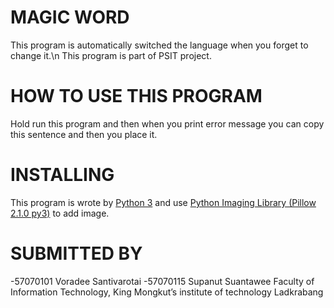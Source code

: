 MAGIC WORD
============
This program is automatically switched the language when you forget to change it.\n
This program is part of PSIT project.

HOW TO USE THIS PROGRAM
============
Hold run this program and then when you print error message you can copy this sentence and then you place it.

INSTALLING
============
This program is wrote by [Python 3](https://www.python.org/download/releases/3.0/) and use [Python Imaging Library (Pillow 2.1.0 py3)](https://pypi.python.org/pypi/Pillow/2.1.0) to add image.

SUBMITTED BY
============
-57070101 Voradee Santivarotai
-57070115 Supanut Suantawee
Faculty of Information Technology, King Mongkut’s institute of technology Ladkrabang
